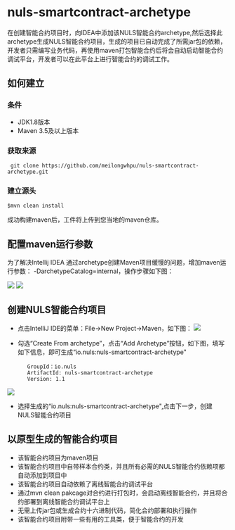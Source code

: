 # nuls-smartcontract-archetype
在创建智能合约项目时，向IDEA中添加该NULS智能合约archetype,然后选择此archetype生成NULS智能合约项目，生成的项目已自动完成了所需jar包的依赖，开发者只需编写业务代码，再使用maven打包智能合约后将会自动启动智能合约调试平台，开发者可以在此平台上进行智能合约的调试工作。

## 如何建立
### 条件
- JDK1.8版本
- Maven 3.5及以上版本

### 获取来源
     git clone https://github.com/meilongwhpu/nuls-smartcontract-archetype.git

### 建立源头
    $mvn clean install
成功构建maven后，工件将上传到您当地的maven仓库。
## 配置maven运行参数
为了解决Intellij IDEA 通过archetype创建Maven项目缓慢的问题，增加maven运行参数：
-DarchetypeCatalog=internal，操作步骤如下图：

![](https://i.imgur.com/uL2cEUs.jpg)
![](https://i.imgur.com/Wrk4Mg2.jpg)

## 创建NULS智能合约项目
- 点击IntelliJ IDE的菜单：File->New Project->Maven，如下图：
![](https://i.imgur.com/qO06Z0L.jpg)
- 勾选“Create From archetype”，点击“Add Archetype”按钮，如下图，填写如下信息，即可生成“io.nuls:nuls-smartcontract-archetype"

         GroupId：io.nuls
         ArtifactId: nuls-smartcontract-archetype 
         Version: 1.1
![](https://i.imgur.com/slYYYHo.jpg)
- 选择生成的“io.nuls:nuls-smartcontract-archetype",点击下一步，创建NULS智能合约项目

## 以原型生成的智能合约项目
- 该智能合约项目为maven项目
- 该智能合约项目中自带样本合约类，并且所有必需的NULS智能合约依赖项都自动添加到项目中
- 该智能合约项目自动依赖了离线智能合约调试平台
- 通过mvn clean pakcage对合约进行打包时，会启动离线智能合约，并且将合约部署到离线智能合约调试平台上
- 无需上传jar包或生成合约十六进制代码，简化合约部署和执行操作
- 该智能合约项目附带一些有用的工具类，便于智能合约的开发


